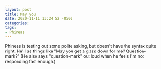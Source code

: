 ```yaml
---
layout: post
title: May you
date: 2020-11-11 13:24:52 -0500
categories:
tags:
- Phineas
---
```


Phineas is testing out some polite asking, but doesn't have the syntax quite right. He'll as things like "May you get a glass down for me? Question-mark?" (He also says "question-mark" out loud when he feels I'm not responding fast enough.)
